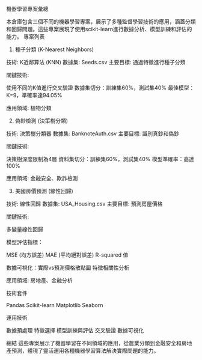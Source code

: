 機器學習專案彙總

本倉庫包含三個不同的機器學習專案，展示了多種監督學習技術的應用，涵蓋分類和回歸問題。這些專案展現了使用scikit-learn進行數據分析、模型訓練和評估的能力。
專案列表

1. 種子分類 (K-Nearest Neighbors)

技術: K近鄰算法 (KNN)
數據集: Seeds.csv
主要目標: 通過特徵進行種子分類

關鍵技術:

使用不同的K值進行交叉驗證
數據集切分：訓練集60%，測試集40%
最佳模型：K=9，準確率達94.05%

應用領域: 植物分類

2. 偽鈔檢測 (決策樹分類)

技術: 決策樹分類器
數據集: BanknoteAuth.csv
主要目標: 識別真鈔和偽鈔

關鍵技術:

決策樹深度限制為4層
資料集切分：訓練集60%，測試集40%
模型準確率：高達100%

應用領域: 金融安全、欺詐檢測

3. 美國房價預測 (線性回歸)

技術: 線性回歸
數據集: USA_Housing.csv
主要目標: 預測房屋價格

關鍵技術:

多變量線性回歸

模型評估指標：

MSE (均方誤差)
MAE (平均絕對誤差)
R-squared 值

數據可視化：實際vs預測價格散點圖
特徵相關性分析

應用領域: 房地產、金融分析

技術套件

Pandas
Scikit-learn
Matplotlib
Seaborn

運用技術

數據預處理
特徵選擇
模型訓練與評估
交叉驗證
數據可視化

總結
這些專案展示了機器學習在不同領域的應用，從農業分類到金融安全和房地產預測，體現了靈活運用各種機器學習算法解決實際問題的能力。
